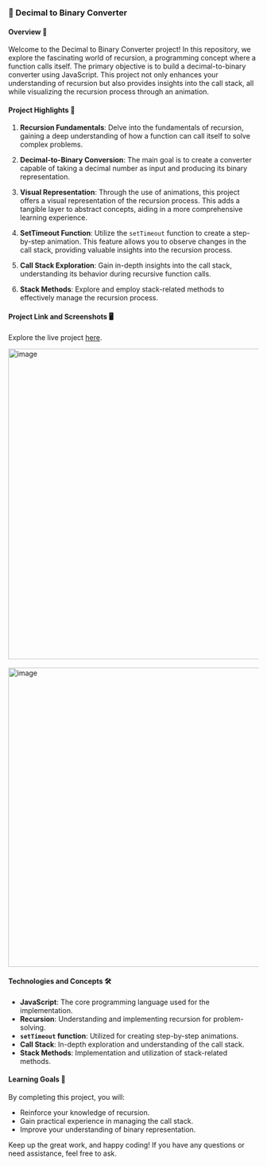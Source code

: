### 🌟 Decimal to Binary Converter

#### Overview 📜

Welcome to the Decimal to Binary Converter project! In this repository, we explore the fascinating world of recursion, a programming concept where a function calls itself. The primary objective is to build a decimal-to-binary converter using JavaScript. This project not only enhances your understanding of recursion but also provides insights into the call stack, all while visualizing the recursion process through an animation.

#### Project Highlights 🚀

1. **Recursion Fundamentals**: Delve into the fundamentals of recursion, gaining a deep understanding of how a function can call itself to solve complex problems.

2. **Decimal-to-Binary Conversion**: The main goal is to create a converter capable of taking a decimal number as input and producing its binary representation.

3. **Visual Representation**: Through the use of animations, this project offers a visual representation of the recursion process. This adds a tangible layer to abstract concepts, aiding in a more comprehensive learning experience.

4. **SetTimeout Function**: Utilize the `setTimeout` function to create a step-by-step animation. This feature allows you to observe changes in the call stack, providing valuable insights into the recursion process.

5. **Call Stack Exploration**: Gain in-depth insights into the call stack, understanding its behavior during recursive function calls.

6. **Stack Methods**: Explore and employ stack-related methods to effectively manage the recursion process.

#### Project Link and Screenshots 🖥️

Explore the live project [here](https://dadihemasri.github.io/DecimalToBinaryConverter/).

<!-- Add Screenshots -->

<img width="624" alt="image" src="https://github.com/dadihemasri/DecimalToBinaryConverter/assets/85781102/623c00aa-4088-478d-891f-c3ffba2d9825">
<br><br>
<img width="601" alt="image" src="https://github.com/dadihemasri/DecimalToBinaryConverter/assets/85781102/ff8a49e3-ba81-4024-9985-1310dc4a4b25">



#### Technologies and Concepts 🛠️

- **JavaScript**: The core programming language used for the implementation.
- **Recursion**: Understanding and implementing recursion for problem-solving.
- **`setTimeout` function**: Utilized for creating step-by-step animations.
- **Call Stack**: In-depth exploration and understanding of the call stack.
- **Stack Methods**: Implementation and utilization of stack-related methods.

#### Learning Goals 🎯

By completing this project, you will:

- Reinforce your knowledge of recursion.
- Gain practical experience in managing the call stack.
- Improve your understanding of binary representation.

Keep up the great work, and happy coding! If you have any questions or need assistance, feel free to ask.

